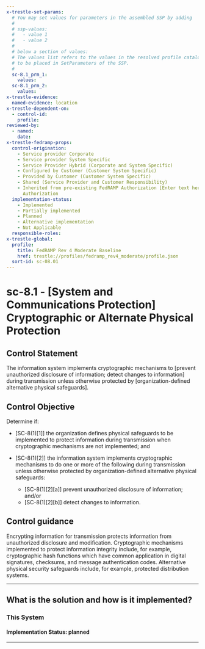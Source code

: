 ```yaml
---
x-trestle-set-params:
  # You may set values for parameters in the assembled SSP by adding
  #
  # ssp-values:
  #   - value 1
  #   - value 2
  #
  # below a section of values:
  # The values list refers to the values in the resolved profile catalog, and the ssp-values represent new values
  # to be placed in SetParameters of the SSP.
  #
  sc-8.1_prm_1:
    values:
  sc-8.1_prm_2:
    values:
x-trestle-evidence:
  named-evidence: location
x-trestle-dependent-on:
  - control-id:
    profile:
reviewed-by:
  - named:
    date:
x-trestle-fedramp-props:
  control-origination:
    - Service provider Corporate
    - Service provider System Specific
    - Service Provider Hybrid (Corporate and System Specific)
    - Configured by Customer (Customer System Specific)
    - Provided by Customer (Customer System Specific)
    - Shared (Service Provider and Customer Responsibility)
    - Inherited from pre-existing FedRAMP Authorization [Enter text here], Date of
      Authorization
  implementation-status:
    - Implemented
    - Partially implemented
    - Planned
    - Alternative implementation
    - Not Applicable
  responsible-roles:
x-trestle-global:
  profile:
    title: FedRAMP Rev 4 Moderate Baseline
    href: trestle://profiles/fedramp_rev4_moderate/profile.json
  sort-id: sc-08.01
---
```


# sc-8.1 - \[System and Communications Protection\] Cryptographic or Alternate Physical Protection

## Control Statement

The information system implements cryptographic mechanisms to [prevent unauthorized disclosure of information; detect changes to information] during transmission unless otherwise protected by [organization-defined alternative physical safeguards].

## Control Objective

Determine if:

- \[SC-8(1)[1]\] the organization defines physical safeguards to be implemented to protect information during transmission when cryptographic mechanisms are not implemented; and

- \[SC-8(1)[2]\] the information system implements cryptographic mechanisms to do one or more of the following during transmission unless otherwise protected by organization-defined alternative physical safeguards:

  - \[SC-8(1)[2][a]\] prevent unauthorized disclosure of information; and/or
  - \[SC-8(1)[2][b]\] detect changes to information.

## Control guidance

Encrypting information for transmission protects information from unauthorized disclosure and modification. Cryptographic mechanisms implemented to protect information integrity include, for example, cryptographic hash functions which have common application in digital signatures, checksums, and message authentication codes. Alternative physical security safeguards include, for example, protected distribution systems.

______________________________________________________________________

## What is the solution and how is it implemented?

<!-- For implementation status enter one of: implemented, partial, planned, alternative, not-applicable -->

<!-- Note that the list of rules under ### Rules: is read-only and changes will not be captured after assembly to JSON -->

### This System

<!-- Add implementation prose for the main This System component for control: sc-8.1 -->

#### Implementation Status: planned

______________________________________________________________________
